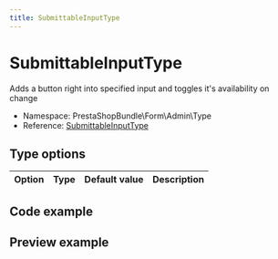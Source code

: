 ```yaml
---
title: SubmittableInputType
---
```


# SubmittableInputType

Adds a button right into specified input and toggles it's availability on change

- Namespace: PrestaShopBundle\Form\Admin\Type
- Reference: [SubmittableInputType](https://github.com/PrestaShop/PrestaShop/blob/8.0.x/src/PrestaShopBundle/Form/Admin/Type/SubmittableInputType.php)

## Type options

| Option       | Type   | Default value                     | Description                                                                               |
| :----------- | :----- | :-------------------------------- | :---------------------------------------------------------------------------------------- |

## Code example


## Preview example

